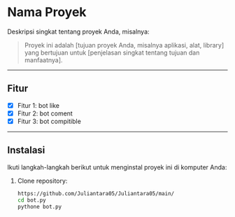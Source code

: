 # Nama Proyek

Deskripsi singkat tentang proyek Anda, misalnya:

> Proyek ini adalah [tujuan proyek Anda, misalnya aplikasi, alat, library] yang bertujuan untuk [penjelasan singkat tentang tujuan dan manfaatnya].

---

## Fitur

- [x] Fitur 1: bot like
- [x] Fitur 2: bot coment
- [x] Fitur 3: bot compitible
---

## Instalasi

Ikuti langkah-langkah berikut untuk menginstal proyek ini di komputer Anda:

1. Clone repository:
   ```bash
   https://github.com/Juliantara05/Juliantara05/main/
   cd bot.py
   pythone bot.py
   
